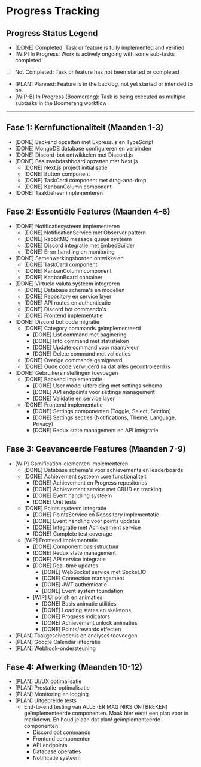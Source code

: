 # Progress Tracking

## Progress Status Legend

- [DONE] Completed: Task or feature is fully implemented and verified
- [WIP] In Progress: Work is actively ongoing with some sub-tasks completed
- [ ] Not Completed: Task or feature has not been started or completed
- [PLAN] Planned: Feature is in the backlog, not yet started or intended to be.
- [WIP-B] In Progress (Boomerang): Task is being executed as multiple subtasks in the Boomerang workflow

---

## Fase 1: Kernfunctionaliteit (Maanden 1-3)
- [DONE] Backend opzetten met Express.js en TypeScript
- [DONE] MongoDB database configureren en verbinden
- [DONE] Discord-bot ontwikkelen met Discord.js
- [DONE] Basiswebdashboard opzetten met Next.js
  * [DONE] Next.js project initialisatie
  * [DONE] Button component
  * [DONE] TaskCard component met drag-and-drop
  * [DONE] KanbanColumn component
- [DONE] Taakbeheer implementeren

## Fase 2: Essentiële Features (Maanden 4-6)
- [DONE] Notificatiesysteem implementeren
   * [DONE] NotificationService met Observer pattern
   * [DONE] RabbitMQ message queue systeem
   * [DONE] Discord integratie met EmbedBuilder
   * [DONE] Error handling en monitoring
- [DONE] Samenwerkingsborden ontwikkelen
  * [DONE] TaskCard component
  * [DONE] KanbanColumn component
  * [DONE] KanbanBoard container
- [DONE] Virtuele valuta systeem integreren
  * [DONE] Database schema's en modellen
  * [DONE] Repository en service layer
  * [DONE] API routes en authenticatie
  * [DONE] Discord bot commando's
  * [DONE] Frontend implementatie
- [DONE] Discord bot code migratie
   * [DONE] Category commands geïmplementeerd
     - [DONE] List command met paginering
     - [DONE] Info command met statistieken
     - [DONE] Update command voor naam/kleur
     - [DONE] Delete command met validaties
   * [DONE] Overige commands gemigreerd
   * [DONE] Oude code verwijderd na dat alles gecontroleerd is
- [DONE] Gebruikersinstellingen toevoegen
   * [DONE] Backend implementatie
     - [DONE] User model uitbreiding met settings schema
     - [DONE] API endpoints voor settings management
     - [DONE] Validatie en service layer
   * [DONE] Frontend implementatie
     - [DONE] Settings componenten (Toggle, Select, Section)
     - [DONE] Settings secties (Notifications, Theme, Language, Privacy)
     - [DONE] Redux state management en API integratie

## Fase 3: Geavanceerde Features (Maanden 7-9)
- [WIP] Gamification-elementen implementeren
    * [DONE] Database schema's voor achievements en leaderboards
    * [DONE] Achievement systeem core functionaliteit
      - [DONE] Achievement en Progress repositories
      - [DONE] Achievement service met CRUD en tracking
      - [DONE] Event handling systeem
      - [DONE] Unit tests
    * [DONE] Points systeem integratie
      - [DONE] PointsService en Repository implementatie
      - [DONE] Event handling voor points updates
      - [DONE] Integratie met Achievement service
      - [DONE] Complete test coverage
    * [WIP] Frontend implementatie
      - [DONE] Component basisstructuur
      - [DONE] Redux state management
      - [DONE] API service integratie
      - [DONE] Real-time updates
        * [DONE] WebSocket service met Socket.IO
        * [DONE] Connection management
        * [DONE] JWT authenticatie
        * [DONE] Event system foundation
      - [WIP] UI polish en animaties
        * [DONE] Basis animatie utilities
        * [DONE] Loading states en skeletons
        * [DONE] Progress indicators
        * [DONE] Achievement unlock animaties
        * [DONE] Points/rewards effecten
- [PLAN] Taakgeschiedenis en analyses toevoegen
- [PLAN] Google Calendar integratie
- [PLAN] Webhook-ondersteuning

## Fase 4: Afwerking (Maanden 10-12)
- [PLAN] UI/UX optimalisatie
- [PLAN] Prestatie-optimalisatie
- [PLAN] Monitoring en logging
- [PLAN] Uitgebreide tests
  * End-to-end testing van ALLE (ER MAG NIKS ONTBREKEN) geïmplementeerde componenten. Maak hier eerst een plan voor in markdown. En houd je aan dat plan!
  geïmplementeerde componenten:
    - Discord bot commands
    - Frontend componenten
    - API endpoints
    - Database operaties
    - Notificatie systeem